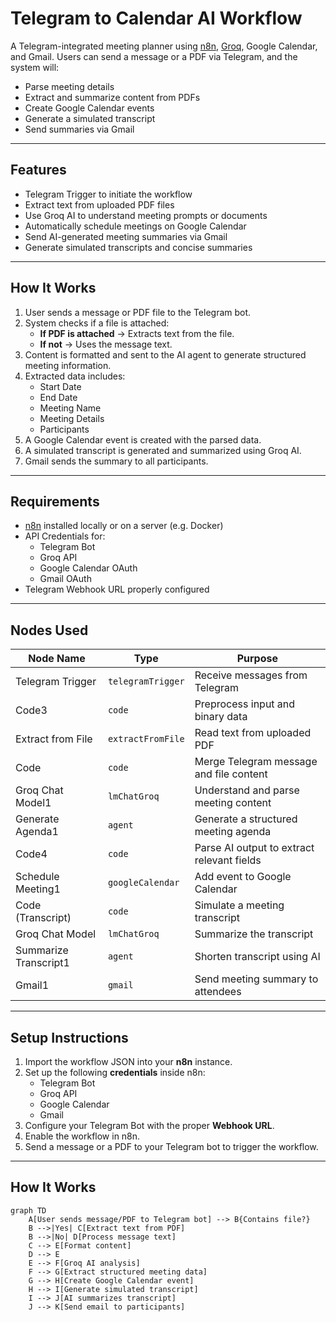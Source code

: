 #  Telegram to Calendar AI Workflow

A Telegram-integrated meeting planner using [n8n](https://n8n.io/), [Groq](https://groq.com/), Google Calendar, and Gmail. Users can send a message or a PDF via Telegram, and the system will:

- Parse meeting details  
- Extract and summarize content from PDFs  
- Create Google Calendar events  
- Generate a simulated transcript  
- Send summaries via Gmail  

---

##  Features

-  Telegram Trigger to initiate the workflow  
-  Extract text from uploaded PDF files  
-  Use Groq AI to understand meeting prompts or documents  
-  Automatically schedule meetings on Google Calendar  
-  Send AI-generated meeting summaries via Gmail  
-  Generate simulated transcripts and concise summaries  

---

##  How It Works

1. User sends a message or PDF file to the Telegram bot.
2. System checks if a file is attached:
   -  **If PDF is attached** → Extracts text from the file.
   -  **If not** → Uses the message text.
3. Content is formatted and sent to the AI agent to generate structured meeting information.
4. Extracted data includes:
   - Start Date  
   - End Date  
   - Meeting Name  
   - Meeting Details  
   - Participants  
5. A Google Calendar event is created with the parsed data.
6. A simulated transcript is generated and summarized using Groq AI.
7. Gmail sends the summary to all participants.

---

##  Requirements

- [n8n](https://n8n.io/) installed locally or on a server (e.g. Docker)
- API Credentials for:
  - Telegram Bot
  - Groq API
  - Google Calendar OAuth
  - Gmail OAuth
- Telegram Webhook URL properly configured

---

##  Nodes Used

| Node Name               | Type              | Purpose                                    |
|------------------------ |------------------ |--------------------------------------------|
| Telegram Trigger        | `telegramTrigger` | Receive messages from Telegram             |
| Code3                   | `code`            | Preprocess input and binary data           |
| Extract from File       | `extractFromFile` | Read text from uploaded PDF                |
| Code                    | `code`            | Merge Telegram message and file content    |
| Groq Chat Model1        | `lmChatGroq`      | Understand and parse meeting content       |
| Generate Agenda1        | `agent`           | Generate a structured meeting agenda       |
| Code4                   | `code`            | Parse AI output to extract relevant fields |
| Schedule Meeting1       | `googleCalendar`  | Add event to Google Calendar               |
| Code (Transcript)       | `code`            | Simulate a meeting transcript              |
| Groq Chat Model         | `lmChatGroq`      | Summarize the transcript                   |
| Summarize Transcript1   | `agent`           | Shorten transcript using AI                |
| Gmail1                  | `gmail`           | Send meeting summary to attendees          |

---

##  Setup Instructions

1. Import the workflow JSON into your **n8n** instance.
2. Set up the following **credentials** inside n8n:
   - Telegram Bot
   - Groq API
   - Google Calendar
   - Gmail
3. Configure your Telegram Bot with the proper **Webhook URL**.
4. Enable the workflow in n8n.
5. Send a message or a PDF to your Telegram bot to trigger the workflow.

---
##  How It Works

```mermaid
graph TD
    A[User sends message/PDF to Telegram bot] --> B{Contains file?}
    B -->|Yes| C[Extract text from PDF]
    B -->|No| D[Process message text]
    C --> E[Format content]
    D --> E
    E --> F[Groq AI analysis]
    F --> G[Extract structured meeting data]
    G --> H[Create Google Calendar event]
    H --> I[Generate simulated transcript]
    I --> J[AI summarizes transcript]
    J --> K[Send email to participants]
```
